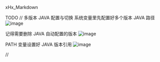 xHx_Markdown

TODO
// 多版本 JAVA 配置与切换
  系统变量里先配置好多个版本 JAVA 路径
  ![image](https://github.com/user-attachments/assets/734520a3-86e9-470a-933b-c18340b838a8)
  
  记得需要删除 JAVA 自动配置的版本
  ![image](https://github.com/user-attachments/assets/bd40b237-5007-4740-8e19-5b5d5b5aef5b)
  
  PATH 变量设置好 JAVA 版本引用
  ![image](https://github.com/user-attachments/assets/9df22281-3a26-459d-867a-62005fbf0124)

//

  



